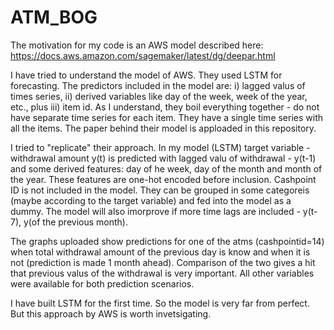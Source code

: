 # ATM_BOG

The motivation for my code is an AWS model described here:
https://docs.aws.amazon.com/sagemaker/latest/dg/deepar.html

I have tried to understand the model of AWS. They used LSTM for forecasting. The predictors included in the model are: i) lagged valus of times series, ii) derived variables like day of the week, week of the year, etc., plus iii) item id. As I understand, they boil everything together - do not have separate time series for each item. They have a single time series with all the items. The paper behind their model is apploaded in this repository.

I tried to "replicate" their approach. In my model (LSTM) target variable - withdrawal amount y(t) is predicted with lagged valu of withdrawal - y(t-1) and some derived features: day of he week, day of the month and month of the year. These features are one-hot encoded before inclusion. Cashpoint ID is not included in the model. They can be grouped in some categoreis (maybe according to the target variable) and fed into the model as a dummy. The model will also imorprove if more time lags are included - y(t-7), y(of the previous month).

The graphs uploaded show predictions for one of the atms (cashpointid=14) when total withdrawal amount of the previous day is know and when it is not (prediction is made 1 month ahead). Comparison of the two gives a hit that previous valus of the withdrawal is very important. All other variables were available for both prediction scenarios.

I have built LSTM for the first time. So the model is very far from perfect. But this approach by AWS is worth invetsigating. 
